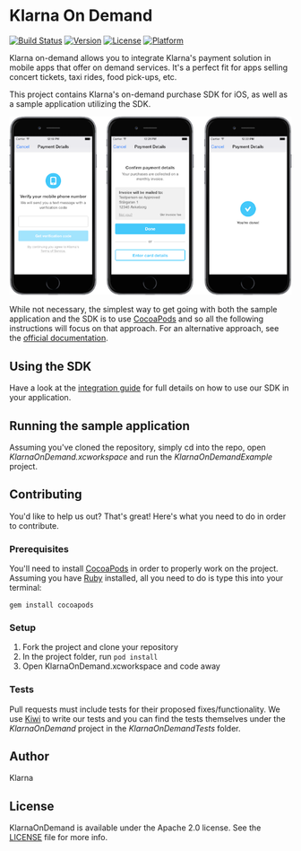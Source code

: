 # Klarna On Demand

[![Build Status](https://travis-ci.org/klarna/klarna-on-demand-ios.svg?branch=master)](https://travis-ci.org/klarna/klarna-on-demand-ios)
[![Version](https://img.shields.io/cocoapods/v/Klarna-on-Demand.svg?style=flat)](http://cocoadocs.org/docsets/Klarna-on-Demand)
[![License](https://img.shields.io/cocoapods/l/Klarna-on-Demand.svg?style=flat)](http://cocoadocs.org/docsets/Klarna-on-Demand)
[![Platform](https://img.shields.io/cocoapods/p/Klarna-on-Demand.svg?style=flat)](http://cocoadocs.org/docsets/Klarna-on-Demand)

Klarna on-demand allows you to integrate Klarna's payment solution in mobile apps that offer on demand services. It's a perfect fit for apps selling concert tickets, taxi rides, food pick-ups, etc.

This project contains Klarna's on-demand purchase SDK for iOS, as well as a sample application utilizing the SDK.

![It's Klarna in your App](screenshot.png)

While not necessary, the simplest way to get going with both the sample application and the SDK is to use [CocoaPods](http://cocoapods.org) and so all the following instructions will focus on that approach. For an alternative approach, see the [official documentation](http://developers.klarna.com).

## Using the SDK
Have a look at the [integration guide](doc/integration.md) for full details on how to use our SDK in your application.

## Running the sample application
Assuming you've cloned the repository, simply cd into the repo, open *KlarnaOnDemand.xcworkspace* and run the *KlarnaOnDemandExample* project.

## Contributing
You'd like to help us out? That's great! Here's what you need to do in order to contribute.

### Prerequisites
You'll need to install [CocoaPods](http://cocoapods.org) in order to properly work on the project. Assuming you have [Ruby](https://www.ruby-lang.org/en/downloads/) installed, all you need to do is type this into your terminal:

    gem install cocoapods

### Setup

1. Fork the project and clone your repository
2. In the project folder, run `pod install`
3. Open KlarnaOnDemand.xcworkspace and code away

### Tests
Pull requests must include tests for their proposed fixes/functionality. We use [Kiwi](https://github.com/kiwi-bdd/Kiwi) to write our tests and you can find the tests themselves under the *KlarnaOnDemand* project in the *KlarnaOnDemandTests* folder.


## Author

Klarna

## License

KlarnaOnDemand is available under the Apache 2.0 license. See the [LICENSE](./LICENSE) file for more info.
